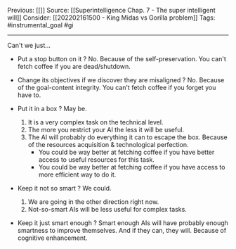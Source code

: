 Previous: [[]]
Source: [[Superintelligence Chap. 7 - The super intelligent will]]
Consider: [[202202161500 - King Midas vs Gorilla problem]]
Tags: #instrumental_goal #gi 
______________

Can't we just... 
- Put a stop button on it ? No. Because of the self-preservation. You can't fetch coffee if you are dead/shutdown.

- Change its objectives if we discover they are misaligned ? No. Because of the goal-content integrity. You can't fetch coffee if you forget you have to.

- Put it in a box ? May be.
	1. It is a very complex task on the technical level. 
	2. The more you restrict your AI the less it will be useful.
	3. The AI will probably do everything it can to escape the box. Because of the resources acquisition & technological perfection. 
		- You could be way better at fetching coffee if you have better access to useful resources for this task.
		- You could be way better at fetching coffee if you have access to more efficient way to do it. 
	
- Keep it not so smart ? We could.
	1. We are going in the other direction right now.
	2. Not-so-smart AIs will be less useful for complex tasks.

- Keep it just smart enough ? Smart enough AIs will have probably enough smartness to improve themselves. And if they can, they will. Because of cognitive enhancement. 